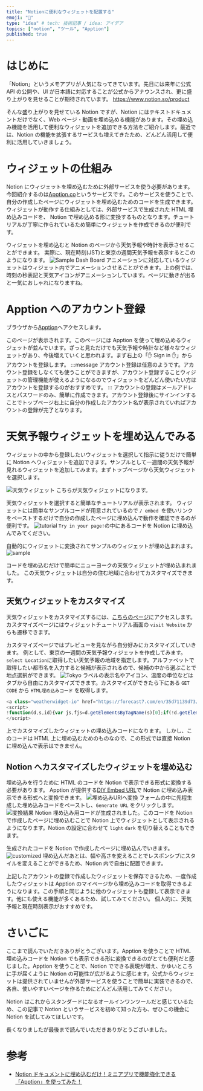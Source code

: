 ```yaml
---
title: "Notionに便利なウィジェットを配置する"
emoji: "📌"
type: "idea" # tech: 技術記事 / idea: アイデア
topics: ["notion", "ツール", "Apption"]
published: true
---
```


# はじめに

「Notion」というメモアプリが人気になってきています。先日には来年に公式 API の公開や、UI が日本語に対応することが公式からアナウンスされ、更に盛り上がりを見せることが期待されています。
https://www.notion.so/product

そんな盛り上がりを見せている Notion ですが、Notion にはテキストドキュメントだけでなく、Web ページ・動画を埋め込める機能があります。その埋め込み機能を活用して便利なウィジェットを追加できる方法をご紹介します。最近では、Notion の機能を拡張するサービスも増えてきたため、どんどん活用して便利に活用していきましょう。

# ウィジェットの仕組み

Notion にウィジェットを埋め込むために外部サービスを使う必要があります。今回紹介するのは[Apption.co](https://apption.co/)というサービスです。このサービスを使うことで、自分の作成したページにウィジェットを埋め込むためのコードを生成できます。ウィジェットが動作する仕組みとしては、外部サービスで生成された HTML 埋め込みコードを、 Notion で埋め込める形に変換するものとなります。チュートリアルが丁寧に作られているため簡単にウィジェットを作成できるのが便利です。

ウィジェットを埋め込むと Notion のページから天気予報や時計を表示させることができます。
実際に、現在時刻(JST)と東京の週間天気予報を表示するとこのようになります。
![Sample Dash Board](https://i.gyazo.com/07c203fcff51a450d44558920a8a6344.gif)
アニメーションに対応しているウィジェットはウィジェット内でアニメーションさせることができます。上の例では、時刻の秒表記と天気アイコンがアニメーションしています。ページに動きが出ると一気におしゃれになりますね。

# Apption へのアカウント登録

ブラウザから[Apption](https://apption.co/)へアクセスします。

このページが表示されます。このページには Apption を使って埋め込めるウィジェットが並んでいます。ざっと見ただけでも天気予報や時計など様々なウィジェットがあり、今後増えていくと思われます。まず右上の「✋ Sign in ✋」からアカウントを登録します。
:::message
アカウント登録は任意のようです。アカウント登録をしなくても使うことができますが、アカウント登録することウィジェットの管理機能が使えるようになるのでウィジェットをどんどん使いたい方はアカウントを登録するのがおすすめです。
:::
アカウントの登録はメールアドレスとパスワードのみ、簡単に作成できます。アカウント登録後にサインインすることでトップページ右上に自分の作成したアカウント名が表示されていればアカウントの登録が完了となります。

# 天気予報ウィジェットを埋め込んでみる

ウィジェットの中から登録したいウィジェットを選択して指示に従うだけで簡単に Notion へウィジェットを追加できます。サンプルとして一週間の天気予報が見れるウィジェットを追加してみます。まずトップページから天気ウィジェットを選択します。

![天気ウィジェット](https://storage.googleapis.com/zenn-user-upload/ndr9wpgf67sjmda7bxevtw6xhf18)
こちらが天気ウィジェットになります。

天気ウィジェットを選択すると簡単なチュートリアルが表示されます。
ウィジェットには簡単なサンプルコードが用意されているので `/ embed `を使いリンクをペーストするだけで自分の作成したページに埋め込んで動作を確認できるのが便利です。
![tutorial](https://storage.googleapis.com/zenn-user-upload/djoqbzfa1ml1gpjlmcyqwxud7510)
`Try in your page!`の中にあるコードを Notion に埋め込んでみてください。

自動的にウィジェットに変換されてサンプルのウィジェットが埋め込まれます。
![sample](https://i.gyazo.com/1db3f598a0cbd98d2cd7a2a38a55db28.gif)

コードを埋め込むだけで簡単にニューヨークの天気ウィジェットが埋め込まれました。
この天気ウィジェットは自分の住む地域に合わせてカスタマイズできます。

## 天気ウィジェットをカスタマイズ

天気ウィジェットをカスタマイズするには、[こちらのページ](https://weatherwidget.io/?ref=apption.co)にアクセスします。カスタマイズページにはウィジェットチュートリアル画面の `visit Website` からも遷移できます。

カスタマイズページではプレビューを見ながら自分好みにカスタマイズしていきます。
例として、東京の一週間の天気予報ウィジェットを作成してみます。
`select Location`に取得したい天気予報の地域を指定します。アルファベットで取得したい都市名を入力すると候補が表示されるので、候補の中から選ぶことで地点選択ができます。
![Tokyo](https://storage.googleapis.com/zenn-user-upload/26ojk4trqmhuzfy4iepiky2j7pef)
ラベルの表示名やアイコン、温度の単位などはタブから自由にカスタマイズできます。カスタマイズができたら下にある `GET CODE` から `HTML埋め込みコード` を取得します。

```JavaScript
<a class="weatherwidget-io" href="https://forecast7.com/en/35d71139d73/tokyo/" data-label_1="TOKYO" data-label_2="WEATHER" data-icons="Climacons Animated" data-theme="random_grey" >TOKYO WEATHER</a>
<script>
!function(d,s,id){var js,fjs=d.getElementsByTagName(s)[0];if(!d.getElementById(id)){js=d.createElement(s);js.id=id;js.src='https://weatherwidget.io/js/widget.min.js';fjs.parentNode.insertBefore(js,fjs);}}(document,'script','weatherwidget-io-js');
</script>
```

上でカスタマイズしたウィジェットの埋め込みコードになります。
しかし、このコードは HTML 上に埋め込むためのものなので、この形式では直接 Notion に埋め込んで表示はできません。

## Notion へカスタマイズしたウィジェットを埋め込む

埋め込みを行うために HTML のコードを Notion で表示できる形式に変換する必要があります。 Apption が提供する[DIY Embed URL](https://apption.co/embeds/new)で Notion に埋め込み表示できる形式へと変換できます。
![埋め込みURlへ変換](https://storage.googleapis.com/zenn-user-upload/d3puz7x7uc2o1wj67vvtnk2l3qnb)
フォームの中に先程生成した埋め込みコードをペーストし、`Generate URL` をクリックします。
![変換結果](https://storage.googleapis.com/zenn-user-upload/jqnnf3afowrql0273drgmi2x29xa)
Notion 埋め込み用コードが生成されました。このコードを Notion で作成したページに埋め込むことで Notion 上でウィジェットとして表示されるようになります。Notion の設定に合わせて `light` `dark` を切り替えることもできます。

生成されたコードを Notion で作成したページに埋め込んでいきます。
![customized](https://i.gyazo.com/1442f9a77199a59a019cfbd573eba26f.gif)
埋め込んだあとは、幅や高さを変えることでレスポンシブにスタイルを変えることができるため、Notion 内で自由に配置できます。

上記したアカウントの登録で作成したウィジェットを保存できるため、一度作成したウィジェットは Apption のマイページから埋め込みコードを取得できるようになります。この手順と同じように他のウィジェットも登録して表示できます。他にも使える機能が多くあるため、試してみてください。
個人的に、天気予報と現在時刻表示がおすすめです。

# さいごに

ここまで読んでいただきありがとうございます。Apption を使うことで HTML 埋め込みコードを Notion でも表示できる形に変換できるのがとても便利だと感じました。Apption を使うことで、Notion でできる表現が増え、かゆいところに手が届くように Notion の可能性が広がるように感じます。公式からウィジェットは提供されていませんが外部サービスを使うことで簡単に実装できるので、各自、使いやすいページを作るためにどんどん活用してみてください。

Notion はこれからスタンダードになるオールインワンツールだと感じているため、この記事で Notion というサービスを初めて知った方も、ぜひこの機会に Notion を試してみてほしいです。

長くなりましたが最後まで読んでいただきありがとうございました。

# 参考

- [Notion ドキュメントに埋め込むだけ！ミニアプリで機能強化できる「Apption」を使ってみた！](https://paiza.hatenablog.com/entry/2020/12/09/143000)
